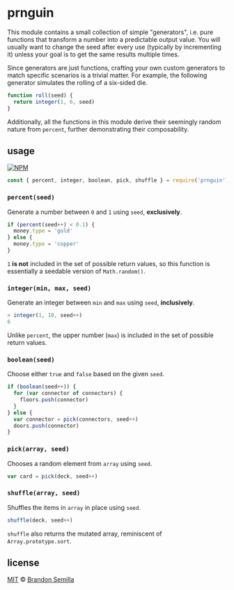 # prnguin
This module contains a small collection of simple "generators", i.e. pure functions that transform a number into a predictable output value. You will usually want to change the seed after every use (typically by incrementing it) unless your goal is to get the same results multiple times.

Since generators are just functions, crafting your own custom generators to match specific scenarios is a trivial matter. For example, the following generator simulates the rolling of a six-sided die.
```js
function roll(seed) {
  return integer(1, 6, seed)
}
```
Additionally, all the functions in this module derive their seemingly random nature from `percent`, further demonstrating their composability.

## usage
[![NPM](https://nodei.co/npm/prnguin.png?mini)](https://www.npmjs.com/package/prnguin)
```js
const { percent, integer, boolean, pick, shuffle } = require('prnguin')
```

### `percent(seed)`
Generate a number between `0` and `1` using `seed`, **exclusively**.
```js
if (percent(seed++) < 0.1) {
  money.type = 'gold'
} else {
  money.type = 'copper'
}
```
`1` **is not** included in the set of possible return values, so this function is essentially a seedable version of `Math.random()`.

### `integer(min, max, seed)`
Generate an integer between `min` and `max` using `seed`, **inclusively**.
```js
> integer(1, 10, seed++)
6
```
Unlike `percent`, the upper number (`max`) is included in the set of possible return values.

### `boolean(seed)`
Choose either `true` and `false` based on the given `seed`.
```js
if (boolean(seed++)) {
  for (var connector of connectors) {
    floors.push(connector)
  }
} else {
  var connector = pick(connectors, seed++)
  doors.push(connector)
}
```

### `pick(array, seed)`
Chooses a random element from `array` using `seed`.
```js
var card = pick(deck, seed++)
```

### `shuffle(array, seed)`
Shuffles the items in `array` in place using `seed`.
```js
shuffle(deck, seed++)
```
`shuffle` also returns the mutated array, reminiscent of `Array.prototype.sort`.

## license
[MIT](https://opensource.org/licenses/MIT) © [Brandon Semilla](https://git.io/semibran)
